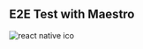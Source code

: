 ## E2E Test with Maestro

![react native ico](https://velog.velcdn.com/images/1gyou1/post/0b925c62-93ea-48e8-a899-7105a5906a17/image.png)

